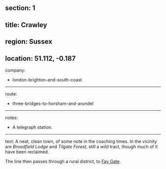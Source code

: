 section: 1
----
title: Crawley
----
region: Sussex
----
location: 51.112, -0.187
----
company:
- london-brighton-and-south-coast
----
route:
- three-bridges-to-horsham-and-arundel
----
notes:
- A telegraph station.
----
text: A neat, clean town, of some note in the coaching times. In the vicinity are *Broadfield Lodge* and *Tilgate Forest*, still a wild tract, though much of it have been reclaimed.

The line then passes through a rural district, to [Fay Gate](/stations/fay-gate).
